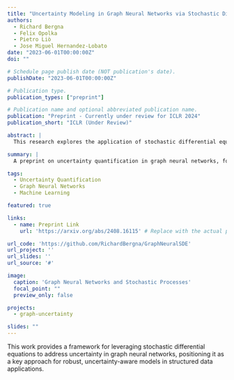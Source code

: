```yaml
---
title: "Uncertainty Modeling in Graph Neural Networks via Stochastic Differential Equations"
authors:
  - Richard Bergna
  - Felix Opolka
  - Pietro Liò
  - Jose Miguel Hernandez-Lobato
date: "2023-06-01T00:00:00Z"
doi: ""

# Schedule page publish date (NOT publication's date).
publishDate: "2023-06-01T00:00:00Z"

# Publication type.
publication_types: ["preprint"]

# Publication name and optional abbreviated publication name.
publication: "Preprint - Currently under review for ICLR 2024"
publication_short: "ICLR (Under Review)"

abstract: |
  This research explores the application of stochastic differential equations to uncertainty modeling in graph neural networks (GNNs). The proposed approach enhances the expressiveness of GNNs by incorporating continuous stochastic processes in the representation learning process, which improves the network's ability to handle uncertainty in graph-structured data.

summary: |
  A preprint on uncertainty quantification in graph neural networks, focusing on incorporating stochastic processes.

tags:
  - Uncertainty Quantification
  - Graph Neural Networks
  - Machine Learning

featured: true

links:
  - name: Preprint Link
    url: 'https://arxiv.org/abs/2408.16115' # Replace with the actual preprint link

url_code: 'https://github.com/RichardBergna/GraphNeuralSDE'
url_project: ''
url_slides: ''
url_source: '#'

image:
  caption: 'Graph Neural Networks and Stochastic Processes'
  focal_point: ""
  preview_only: false

projects:
  - graph-uncertainty

slides: ""
---
```


This work provides a framework for leveraging stochastic differential equations to address uncertainty in graph neural networks, positioning it as a key approach for robust, uncertainty-aware models in structured data applications.
